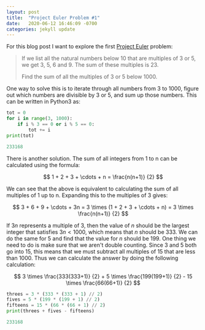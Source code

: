 ```yaml
---
layout: post
title:  "Project Euler Problem #1"
date:   2020-06-12 16:46:09 -0700
categories: jekyll update
---
```

For this blog post I want to explore the first [Project Euler][project-euler] problem:
> If we list all the natural numbers below 10 that are multiples of 3 or 5, we get 3, 5, 6 and 9. The sum of these multiples is 23.
>
> Find the sum of all the multiples of 3 or 5 below 1000.

One way to solve this is to iterate through all numbers from 3 to 1000, figure out which numbers are divisible by 3 or 5, and sum up those numbers. This can be written in Python3 as:

```python
tot = 0
for i in range(3, 1000):
	if i % 3 == 0 or i % 5 == 0:
		tot += i
print(tot)
```
```python
233168
```

There is another solution. The sum of all integers from 1 to n can be calculated using the formula:

$$ 1 + 2 + 3 + \cdots + n = \frac{n(n+1)} {2} $$

We can see that the above is equivalent to calculating the sum of all multiples of 1 up to n. Expanding this to the multiples of 3 gives: 

$$ 3 + 6 + 9 + \cdots + 3n = 3 \times (1 + 2 + 3 + \cdots + n) = 3 \times \frac{n(n+1)} {2} $$

If $3n$ represents a multiple of 3, then the value of $n$ should be the largest integer that satisfies $3n < 1000$, which means that $n$ should be 333. We can do the same for 5 and find that the value for $n$ should be 199. One thing we need to do is make sure that we aren't double counting. Since 3 and 5 both go into 15, this means that we must subtract all multiples of 15 that are less than 1000. Thus we can calculate the answer by doing the following calculation: 

$$ 3 \times \frac{333(333+1)} {2} + 5 \times \frac{199(199+1)} {2} - 15 \times \frac{66(66+1)} {2} $$

```python
threes = 3 * (333 * (333 + 1) // 2)
fives = 5 * (199 * (199 + 1) // 2)
fifteens = 15 * (66 * (66 + 1) // 2)
print(threes + fives - fifteens)
```
```python
233168
```


[project-euler]: https://projecteuler.net/

